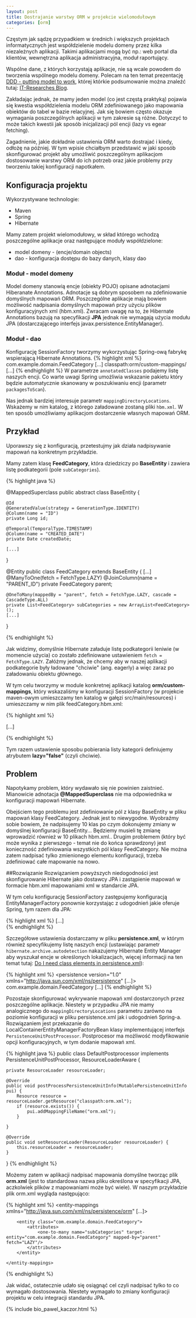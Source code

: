```yaml
---
layout: post
title: Dostrajanie warstwy ORM w projekcie wielomodułowym
categories: [orm]
---
```

Częstym jak sądzę przypadkiem w średnich i większych projektach informatycznych jest współdzielenie modelu domeny przez kilka niezależnych aplikacji. 
Takimi aplikacjami mogą być np.: web portal dla klientów, wewnętrzna aplikacja administracyjna, moduł raportujący.

Wspólne dane, z których korzystają aplikacje, nie są wcale powodem do tworzenia wspólnego modelu domeny. Polecam na ten temat prezentację [DDD - putting model to work](http://www.infoq.com/presentations/model-to-work-evans), której którkie podsumowanie można znaleźć tutaj: [IT-Researches Blog](http://it-researches.blogspot.com/2009/03/eric-evans-ddd-putting-model-to-work.html).

Zakładając jednak, że mamy jeden model (co jest częstą praktyką) pojawia się kwestia współdzielenia modelu ORM zdefiniowanego
jako mapowania obiektów do tabel w bazie relacyjnej. 
Jak się bowiem często okazuje wymagania poszczególnych aplikacji w tym zakresie są różne.
Dotyczyć to może takich kwestii jak sposób inicjalizacji pól encji (lazy vs egear fetching). 

Zagadnienie, jakie dokładnie ustawienia ORM warto dostrajać i kiedy, odłożę na później. 
W tym wpisie chciałbym przedstawić w jaki sposób skonfigurować projekt aby umożliwić poszczególnym aplikacjom dostosowanie warstwy ORM do ich potrzeb oraz jakie problemy 
przy tworzeniu takiej konfiguracji napotkałem.

## Konfiguracja projektu
Wykorzystywane technologie:

 - Maven
 - Spring
 - Hibernate

Mamy zatem projekt wielomodułowy, w skład którego wchodzą poszczególne aplikacje oraz następujące moduły współdzielone:

 - model domeny - (encje/domain objects)
 - dao - konfiguracja dostępu do bazy danych, klasy dao


### Moduł - model domeny

Model domeny stanowią encje (obiekty POJO) opisane adnotacjami Hiberanate Annotations. 
Adnotacje są dobrym sposobem na zdefiniowanie domyślnych mapowań ORM. Poszczególne aplikacje mają bowiem możliwość nadpisania domyślnych mapowań przy użyciu plików konfiguracyjnych xml (hbm.xml). Zwracam uwagę na to, że Hibernate Annotations bazują na specyfikacji **JPA** jednak nie wymagają użycia modułu JPA (dostarczającego interfejs javax.persistence.EntityManager).

### Moduł - dao

Konfigurację SessionFactory tworzymy wykorzystując Spring-ową fabrykę wspierającą Hibernate Annotations.
{% highlight xml %}
	<bean id="sessionFactory" class="org.springframework.orm.hibernate3.annotation.AnnotationSessionFactoryBean" 
		  p:dataSource-ref="dataSource">
		<property name="annotatedClasses">
			<list>
                <value>com.example.domain.FeedCategory</value>
				[...]
			</list>
		</property>
        <property name="mappingDirectoryLocations">
            <list>
                <value>classpath:orm/custom-mappings/</value>
            </list>
        </property>
		[...]
	</bean>
{% endhighlight %}
W parametrze ``annotatedClasses`` podajemy listę naszych encji. Co warte uwagi Spring umożliwia wskazanie pakietu który będzie automatycznie skanowany w poszukiwaniu encji (parametr ``packagesToScan``).
 
Nas jednak bardziej interesuje parametr ``mappingDirectoryLocations``. Wskażemy w nim katalog, z którego załadowane zostaną pliki ``hbm.xml``. 
W ten sposób umożliwiamy aplikacjom dostarczenie własnych mapowań ORM.

## Przykład
Uporawszy się z konfiguracją, przetestujmy jak działa nadpisywanie mapowań na konkretnym przykładzie.

Mamy zatem klasę **FeedCategory**, która dziedziczy po **BaseEntity** i zawiera listę podkategorii (pole ``subCategories``).

{% highlight java %}

@MappedSuperclass
public abstract class BaseEntity {

    @Id
    @GeneratedValue(strategy = GenerationType.IDENTITY)
    @Column(name = "ID")
    private Long id;

    @Temporal(TemporalType.TIMESTAMP)
    @Column(name = "CREATED_DATE")
    private Date createdDate;
	
	[...]
}

@Entity
public class FeedCategory extends BaseEntity {
	[...]
    @ManyToOne(fetch = FetchType.LAZY)
    @JoinColumn(name = "PARENT_ID")
    private FeedCategory parent;

    @OneToMany(mappedBy = "parent", fetch = FetchType.LAZY, cascade = CascadeType.ALL)
    private List<FeedCategory> subCategories = new ArrayList<FeedCategory>();
	[...]
}

{% endhighlight %}

Jak widzimy, domyślnie Hibernate załaduje listę podkategorii leniwie (w momencie użycia) co zostało zdefiniowane ustawieniem ``fetch = FetchType.LAZY``.
Załóżmy jednak, że chcemy aby w naszej aplikacji podkategorie były ładowane "chciwie" (ang. eagerly) a więc zaraz po załadowaniu obiektu głównego.

W tym celu tworzymy w module konkretnej aplikacji katalog __orm/custom-mappings__, który wskazaliśmy w konfiguracji SessionFactory (w projekcie maven-owym umieszczamy ten katalog w gałęzi src/main/resources) i umieszczamy w nim plik feedCategory.hbm.xml:

{% highlight xml %}

<hibernate-mapping package="com.example">
	<class name="FeedCategory">
		<id name="id" />
		<property name="createdDate" column="CREATED_DATE" type="date"/>
		[...]		
		<bag name="subCategories" inverse="true" lazy="false">
			<key column="PARENT_ID" />
			<one-to-many entity-name="com.example.FeedCategory"/>
		</bag>
    </class>
</hibernate-mapping>

{% endhighlight %}

Tym razem ustawienie sposobu pobierania listy kategorii definiujemy atrybutem **lazy="false"** (czyli chciwie).

## Problem
Napotykamy problem, który wydawało się nie powinien zaistnieć. Mianowicie adnotacja **@MappedSuperclass** nie ma odpowiednika w konfiguracji mapowań Hibernate.

Obejściem tego problemu jest zdefiniowanie pól z klasy BaseEntity w pliku mapowań klasy FeedCategory. Jednak jest to niewygodne. Wyobraźmy sobie bowiem, że nadpisujemy 10 klas po czym dokonujemy zmiany w domyślnej konfiguracji BaseEntity... Będziemy musieli tę zmianę wprowadzić również w 10 plikach hbm.xml..
Drugim problemem (który być może wynika z pierwszego - temat nie do końca sprawdzony) jest konieczność zdefiniowania wszystkich pól klasy FeedCategory. 
Nie można zatem nadpisać tylko zmienionego elementu konfiguracji, trzeba zdefiniować całe mapowanie na nowo.

##Rozwiązanie
Rozwiązaniem powyższych niedogodności jest skonfigurowanie Hibernate jako dostawcy JPA i zastąpienie mapowań w formacie hbm.xml mapowaniami xml w standarcie JPA.
 
W tym celu konfigurację SessionFactory zastępujemy konfiguracją EntityManagerFactory ponownie korzystając z udogodnień jakie oferuje Spring, tym razem dla JPA: 

{% highlight xml %}
	<bean id="entityManagerFactory"	class="org.springframework.orm.jpa.LocalContainerEntityManagerFactoryBean"
		p:persistence-xml-location="classpath:META-INF/persistence.xml"	p:data-source-ref="dataSource">
		[...]		
		<property name="persistenceUnitPostProcessors">
			<list>
				<bean class="com.example.spring.jpa.DefaultPostprocessor" />
			</list>
		</property>
	</bean>
{% endhighlight %}

Szczegółowe ustawienia dostarczamy w pliku **persistence.xml**, w którym również specyfikujemy listę naszych encji 
(ustawiając parametr ``hibernate.archive.autodetection`` nakazujemy Hibernate Entity Manager aby wyszukał encje w określonych lokalizacjach, 
więcej informacji na ten temat tutaj: [Do I need class elements in persistence.xml](http://stackoverflow.com/questions/1780341/do-i-need-class-elements-in-persistence-xml)):

{% highlight xml %}
<persistence version="1.0" xmlns="http://java.sun.com/xml/ns/persistence" [...]>
        <persistence-unit>
				<class>com.example.domain.FeedCategory</class>
				[...]
         </persistence-unit>
</persistence>
{% endhighlight %}

Pozostaje skonfigurować wykrywanie mapowań xml dostarczonych przez poszczególne aplikacje. 
Niestety w przypadku JPA nie mamy analogicznego do ``mappingDirectoryLocations`` parametru zarówno na poziomie konfiguracji w pliku persistence.xml jak i udogodnień Spring-a. 
Rozwiązaniem jest przekazanie do LocalContainerEntityManagerFactoryBean klasy implementującej interfejs 
``PersistenceUnitPostProcessor``. Postprocesor ma możliwość modyfikowanie opcji konfiguracyjnych, w tym dodanie mapowań xml.

{% highlight java %}
public class DefaultPostprocessor implements PersistenceUnitPostProcessor, ResourceLoaderAware {

	private ResourceLoader resourceLoader;

	@Override
	public void postProcessPersistenceUnitInfo(MutablePersistenceUnitInfo pui) {
		Resource resource = resourceLoader.getResource("classpath:orm.xml");
		if (resource.exists()) {
			pui.addMappingFileName("orm.xml");
		}
		
	}

	@Override
	public void setResourceLoader(ResourceLoader resourceLoader) {
		this.resourceLoader = resourceLoader;
	}
}
{% endhighlight %}

Możemy zatem w aplikacji nadpisać mapowania domyślne tworząc plik **orm.xml** (jest to standardowa nazwa pliku określona w specyfikacji JPA, aczkolwiek plików z mapowaniami może być wiele).
W naszym przykładzie plik orm.xml wygląda następująco:

{% highlight xml %}
	<entity-mappings xmlns="http://java.sun.com/xml/ns/persistence/orm" [...]>

		<entity class="com.example.domain.FeedCategory">
			<attributes>
				<one-to-many name="subCategories" target-entity="com.example.domain.FeedCategory" mapped-by="parent" fetch="LAZY"/>
			</attributes>
		</entity>

	</entity-mappings>
{% endhighlight %}

Jak widać, ostatecznie udało się osiągnąć cel czyli nadpisać tylko to co wymagało dostosowania.
Niestety wymagało to zmiany konfiguracji projektu w celu integracji standardu JPA.


{% include bio_pawel_kaczor.html %}
